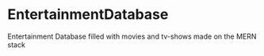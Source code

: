 # EntertainmentDatabase
Entertainment Database filled with movies and tv-shows made on the MERN stack
